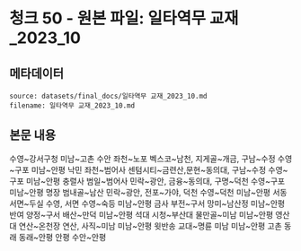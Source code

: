 # 청크 50 - 원본 파일: 일타역무 교재_2023_10

## 메타데이터

```
source: datasets/final_docs/일타역무 교재_2023_10.md
filename: 일타역무 교재_2023_10.md
```

## 본문 내용

수영~강서구청 미남~고촌 수안 좌천~노포 벡스코~남천, 지게골~개금, 구남~수정 수영~구포 미남~안평 낙민 좌천~범어사 센텀시티~금련산,문현~동의대, 구남~수정 수영~구포 미남~안평 충렬사 범일~범어사 민락~광안, 금융~동의대, 구명~덕천 수영~구포 미남~안평 명장 범내골~남산 민락~광안, 전포~가야, 덕천 수영~덕천 미남~안평 서동 서면~두실 수영, 서면 수영~숙등 미남~안평 금사 부전~구서 망미~남산정 미남~안평 반여 양정~구서 배산~만덕 미남~안평 석대 시청~부산대 물만골~미남 미남~안평 영산대 연산~온천장 연산, 사직~미남 미남~안평 윗반송 교대~명륜 미남 미남~안평 고촌 동래 동래~안평 안평 수안~안평